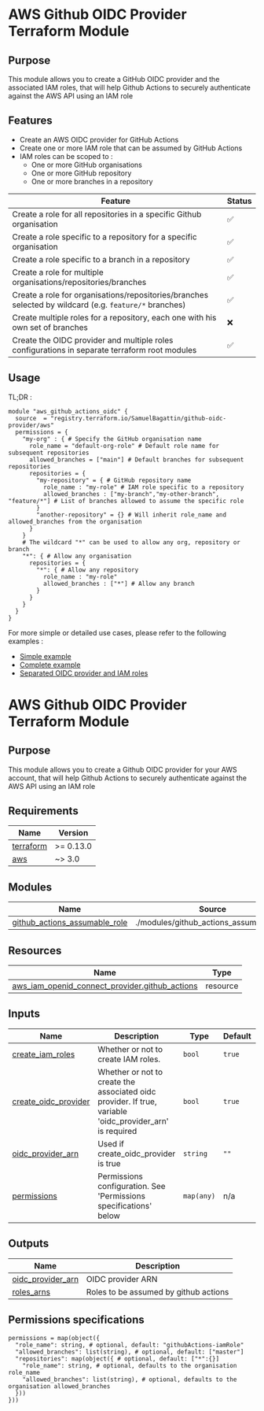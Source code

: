 
# AWS Github OIDC Provider Terraform Module

## Purpose
This module allows you to create a GitHub OIDC provider and the associated IAM roles, that will help Github Actions to securely authenticate against the AWS API using an IAM role

## Features
* Create an AWS OIDC provider for GitHub Actions
* Create one or more IAM role that can be assumed by GitHub Actions
* IAM roles can be scoped to :
  * One or more GitHub organisations
  * One or more GitHub repository
  * One or more branches in a repository

| Feature                                                                                                | Status |
|--------------------------------------------------------------------------------------------------------|--------|
| Create a role for all repositories in a specific Github organisation                                   | ✅      |
| Create a role specific to a repository for a specific organisation                                     | ✅      |
| Create a role specific to a branch in a repository                                                     | ✅      |
| Create a role for multiple organisations/repositories/branches                                         | ✅      |
| Create a role for organisations/repositories/branches selected by wildcard (e.g. `feature/*` branches) | ✅      | 
| Create multiple roles for a repository, each one with his own set of branches                          | ❌      |
| Create the OIDC provider and multiple roles configurations in separate terraform root modules          | ✅      |

## Usage
TL;DR :
```hcl
module "aws_github_actions_oidc" {
  source  = "registry.terraform.io/SamuelBagattin/github-oidc-provider/aws"
  permissions = {
    "my-org" : { # Specify the GitHub organisation name
      role_name = "default-org-role" # Default role name for subsequent repositories
      allowed_branches = ["main"] # Default branches for subsequent repositories
      repositories = {
        "my-repository" = { # GitHub repository name
          role_name : "my-role" # IAM role specific to a repository
          allowed_branches : ["my-branch","my-other-branch", "feature/*"] # List of branches allowed to assume the specific role
        }
        "another-repository" = {} # Will inherit role_name and allowed_branches from the organisation
      }
    }
    # The wildcard "*" can be used to allow any org, repository or branch
    "*": { # Allow any organisation
      repositories = {
        "*": { # Allow any repository
          role_name : "my-role"
          allowed_branches : ["*"] # Allow any branch
        }
      }
    }
  }
}
```

For more simple or detailed use cases, please refer to the following examples :
- [Simple example](./examples/simple)
- [Complete example](./examples/complete)
- [Separated OIDC provider and IAM roles](./examples/separate_configuration)


<!-- BEGIN_TF_DOCS -->
# AWS Github OIDC Provider Terraform Module

## Purpose
This module allows you to create a Github OIDC provider for your AWS account, that will help Github Actions to securely authenticate against the AWS API using an IAM role

## Requirements

| Name | Version |
|------|---------|
| <a name="requirement_terraform"></a> [terraform](#requirement\_terraform) | >= 0.13.0 |
| <a name="requirement_aws"></a> [aws](#requirement\_aws) | ~> 3.0 |

## Modules

| Name | Source | Version |
|------|--------|---------|
| <a name="module_github_actions_assumable_role"></a> [github\_actions\_assumable\_role](#module\_github\_actions\_assumable\_role) | ./modules/github_actions_assumable_role | n/a |

## Resources

| Name | Type |
|------|------|
| [aws_iam_openid_connect_provider.github_actions](https://registry.terraform.io/providers/hashicorp/aws/latest/docs/resources/iam_openid_connect_provider) | resource |

## Inputs

| Name | Description | Type | Default | Required |
|------|-------------|------|---------|:--------:|
| <a name="input_create_iam_roles"></a> [create\_iam\_roles](#input\_create\_iam\_roles) | Whether or not to create IAM roles. | `bool` | `true` | no |
| <a name="input_create_oidc_provider"></a> [create\_oidc\_provider](#input\_create\_oidc\_provider) | Whether or not to create the associated oidc provider. If true, variable 'oidc\_provider\_arn' is required | `bool` | `true` | no |
| <a name="input_oidc_provider_arn"></a> [oidc\_provider\_arn](#input\_oidc\_provider\_arn) | Used if create\_oidc\_provider is true | `string` | `""` | no |
| <a name="input_permissions"></a> [permissions](#input\_permissions) | Permissions configuration. See 'Permissions specifications' below | `map(any)` | n/a | yes |

## Outputs

| Name | Description |
|------|-------------|
| <a name="output_oidc_provider_arn"></a> [oidc\_provider\_arn](#output\_oidc\_provider\_arn) | OIDC provider ARN |
| <a name="output_roles_arns"></a> [roles\_arns](#output\_roles\_arns) | Roles to be assumed by github actions |
<!-- END_TF_DOCS -->

## Permissions specifications
```hcl
permissions = map(object({
  "role_name": string, # optional, default: "githubActions-iamRole"
  "allowed_branches": list(string), # optional, default: ["master"]
  "repositories": map(object({ # optional, default: ["*":{}]
    "role_name": string, # optional, defaults to the organisation role_name
    "allowed_branches": list(string), # optional, defaults to the organisation allowed_branches
  }))
}))
```